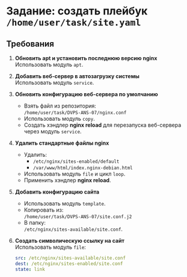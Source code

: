 # Задание: создать плейбук `/home/user/task/site.yaml`

## Требования

1. **Обновить apt и установить последнюю версию nginx**  
   Использовать модуль `apt`.

2. **Добавить веб-сервер в автозагрузку системы**  
   Использовать модуль `service`.

3. **Обновить конфигурацию веб-сервера по умолчанию**  
   - Взять файл из репозитория:  
     `/home/user/task/DVPS-ANS-07/nginx.conf`  
   - Использовать модуль `copy`.  
   - Создать хэндлер **nginx reload** для перезапуска веб-сервера через модуль `service`.

4. **Удалить стандартные файлы nginx**  
   - Удалить:
     - `/etc/nginx/sites-enabled/default`
     - `/var/www/html/index.nginx-debian.html`  
   - Использовать модуль `file` и цикл `loop`.  
   - Применить хэндлер **nginx reload**.

5. **Добавить конфигурацию сайта**  
   - Использовать модуль `template`.  
   - Копировать из:  
     `/home/user/task/DVPS-ANS-07/site.conf.j2`  
   - В папку:  
     `/etc/nginx/sites-available/site.conf`.

6. **Создать символическую ссылку на сайт**  
   Использовать модуль `file`:
   ```yaml
   src: /etc/nginx/sites-available/site.conf
   dest: /etc/nginx/sites-enabled/site.conf
   state: link
